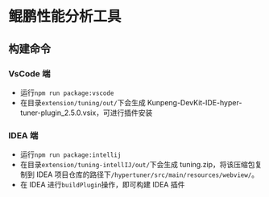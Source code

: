 # 鲲鹏性能分析工具

## 构建命令

### VsCode 端

- 运行`npm run package:vscode`
- 在目录`extension/tuning/out/`下会生成 Kunpeng-DevKit-IDE-hyper-tuner-plugin_2.5.0.vsix，可进行插件安装

### IDEA 端

- 运行`npm run package:intellij`
- 在目录`extension/tuning-intellIJ/out/`下会生成 tuning.zip，将该压缩包复制到 IDEA 项目仓库的路径下`/hypertuner/src/main/resources/webview/`。
- 在 IDEA 进行`buildPlugin`操作，即可构建 IDEA 插件
